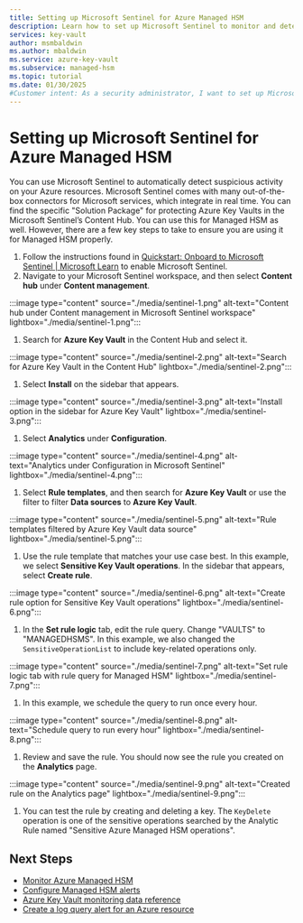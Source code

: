 ```yaml
---
title: Setting up Microsoft Sentinel for Azure Managed HSM
description: Learn how to set up Microsoft Sentinel to monitor and detect suspicious activity in your Azure Managed HSM.
services: key-vault
author: msmbaldwin
ms.author: mbaldwin
ms.service: azure-key-vault
ms.subservice: managed-hsm
ms.topic: tutorial
ms.date: 01/30/2025
#Customer intent: As a security administrator, I want to set up Microsoft Sentinel for Azure Managed HSM so I can monitor and detect suspicious activity effectively.
---
```


# Setting up Microsoft Sentinel for Azure Managed HSM

You can use Microsoft Sentinel to automatically detect suspicious activity on your Azure resources. Microsoft Sentinel comes with many out-of-the-box connectors for Microsoft services, which integrate in real time. You can find the specific "Solution Package" for protecting Azure Key Vaults in the Microsoft Sentinel’s Content Hub. You can use this for Managed HSM as well. However, there are a few key steps to take to ensure you are using it for Managed HSM properly.

1. Follow the instructions found in [Quickstart: Onboard to Microsoft Sentinel | Microsoft Learn](/azure/sentinel/quickstart-onboard) to enable Microsoft Sentinel.
2. Navigate to your Microsoft Sentinel workspace, and then select **Content hub** under **Content management**.
  
  :::image type="content" source="./media/sentinel-1.png" alt-text="Content hub under Content management in Microsoft Sentinel workspace" lightbox="./media/sentinel-1.png":::
  
1. Search for **Azure Key Vault** in the Content Hub and select it.
   
  :::image type="content" source="./media/sentinel-2.png" alt-text="Search for Azure Key Vault in the Content Hub" lightbox="./media/sentinel-2.png":::

1. Select **Install** on the sidebar that appears.
   
  :::image type="content" source="./media/sentinel-3.png" alt-text="Install option in the sidebar for Azure Key Vault" lightbox="./media/sentinel-3.png":::

1. Select **Analytics** under **Configuration**.
   
  :::image type="content" source="./media/sentinel-4.png" alt-text="Analytics under Configuration in Microsoft Sentinel" lightbox="./media/sentinel-4.png":::

1. Select **Rule templates**, and then search for **Azure Key Vault** or use the filter to filter **Data sources** to **Azure Key Vault**.
   
  :::image type="content" source="./media/sentinel-5.png" alt-text="Rule templates filtered by Azure Key Vault data source" lightbox="./media/sentinel-5.png":::

1. Use the rule template that matches your use case best. In this example, we select **Sensitive Key Vault operations**. In the sidebar that appears, select **Create rule**.
   
  :::image type="content" source="./media/sentinel-6.png" alt-text="Create rule option for Sensitive Key Vault operations" lightbox="./media/sentinel-6.png":::

1. In the **Set rule logic** tab, edit the rule query. Change "VAULTS" to "MANAGEDHSMS". In this example, we also changed the `SensitiveOperationList` to include key-related operations only.
   
  :::image type="content" source="./media/sentinel-7.png" alt-text="Set rule logic tab with rule query for Managed HSM" lightbox="./media/sentinel-7.png":::

1. In this example, we schedule the query to run once every hour.
   
  :::image type="content" source="./media/sentinel-8.png" alt-text="Schedule query to run every hour" lightbox="./media/sentinel-8.png":::

1. Review and save the rule. You should now see the rule you created on the **Analytics** page.
   
  :::image type="content" source="./media/sentinel-9.png" alt-text="Created rule on the Analytics page" lightbox="./media/sentinel-9.png":::
  
1.  You can test the rule by creating and deleting a key. The `KeyDelete` operation is one of the sensitive operations searched by the Analytic Rule named "Sensitive Azure Managed HSM operations".

## Next Steps

- [Monitor Azure Managed HSM](logging-azure-monitor.md)
- [Configure Managed HSM alerts](configure-alerts.md)
- [Azure Key Vault monitoring data reference](../general/monitor-key-vault-reference.md)
- [Create a log query alert for an Azure resource](/azure/azure-monitor/platform/alerts-log)